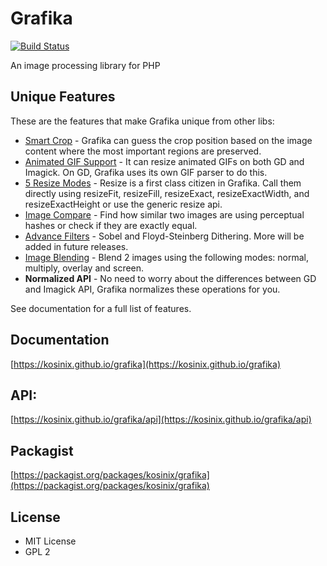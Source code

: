 # Grafika

[![Build Status](https://travis-ci.org/kosinix/grafika.svg?branch=master)](https://travis-ci.org/kosinix/grafika)

An image processing library for PHP

## Unique Features

These are the features that make Grafika unique from other libs:

- [Smart Crop](https://kosinix.github.io/grafika/smart-crop.html) - Grafika can guess the crop position based on the image content where the most important regions are preserved.
- [Animated GIF Support](https://kosinix.github.io/grafika/animated-gif.html) - It can resize animated GIFs on both GD and Imagick. On GD, Grafika uses its own GIF parser to do this.
- [5 Resize Modes](https://kosinix.github.io/grafika/resizing.html) - Resize is a first class citizen in Grafika. Call them directly using resizeFit, resizeFill, resizeExact, resizeExactWidth, and resizeExactHeight or use the generic resize api.
- [Image Compare](https://kosinix.github.io/grafika/compare-images.html) - Find how similar two images are using perceptual hashes or check if they are exactly equal.
- [Advance Filters](https://kosinix.github.io/grafika/filters/Sobel.html) - Sobel and Floyd-Steinberg Dithering. More will be added in future releases.
- [Image Blending](https://kosinix.github.io/grafika/editor/blend.html) - Blend 2 images using the following modes: normal, multiply, overlay and screen.
- **Normalized API** - No need to worry about the differences between GD and Imagick API, Grafika normalizes these operations for you.

See documentation for a full list of features.

## Documentation
[https://kosinix.github.io/grafika](https://kosinix.github.io/grafika)

## API: 
[https://kosinix.github.io/grafika/api](https://kosinix.github.io/grafika/api)

## Packagist
[https://packagist.org/packages/kosinix/grafika](https://packagist.org/packages/kosinix/grafika)

## License
- MIT License
- GPL 2
